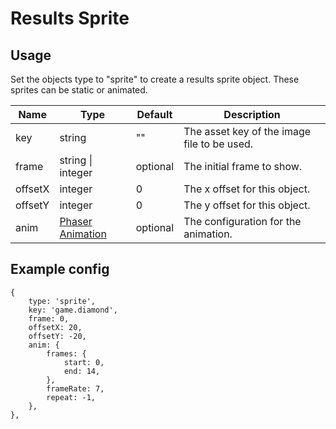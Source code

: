 # Results Sprite

## Usage

Set the objects type to "sprite" to create a results sprite object. These sprites can be static or animated.

| Name | Type | Default | Description |
|------|------|----------|-------------|
| key | string | "" | The asset key of the image file to be used. |
| frame | string \| integer | optional | The initial frame to show. |
| offsetX | integer | 0 | The x offset for this object. |
| offsetY | integer | 0 | The y offset for this object. |
| anim | [Phaser Animation](https://photonstorm.github.io/phaser3-docs/Phaser.Types.Animations.html#.Animation) | optional | The configuration for the animation. |

## Example config

```json5
{
    type: 'sprite',
    key: 'game.diamond',
    frame: 0,
    offsetX: 20,
    offsetY: -20,
    anim: {
        frames: {
            start: 0,
            end: 14,
        },
        frameRate: 7,
        repeat: -1,
    },
},
```